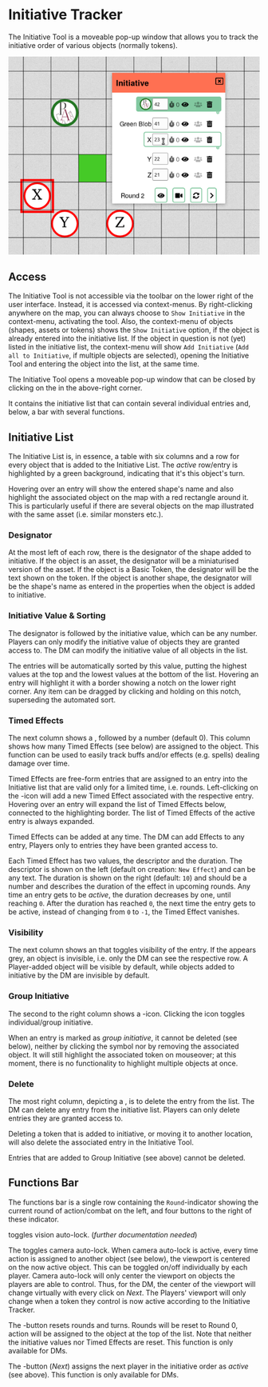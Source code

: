# Initiative Tracker

The Initiative Tool is a moveable pop-up window that allows you to track the initiative order of various objects (normally tokens).

![Overview of the initiative tool](./initiative-overview.png "Overview of the initiative tool")

## Access

The Initiative Tool is not accessible via the toolbar on the lower right of the user interface.
Instead, it is accessed via context-menus.
By right-clicking anywhere on the map, you can always choose to `Show Initiative` in the context-menu, activating the tool.
Also, the context-menu of objects (shapes, assets or tokens) shows the `Show Initiative` option, if the object is already entered into the initiative list.
If the object in question is not (yet) listed in the initiative list, the context-menu will show `Add Initiative` (`Add all to Initiative`, if multiple objects are selected), opening the Initiative Tool and entering the object into the list, at the same time.

The Initiative Tool opens a moveable pop-up window that can be closed by clicking on the <font-awesome :icon="['far', 'window-close']"/> in the above-right corner.

It contains the initiative list that can contain several individual entries and, below, a bar with several functions.

## Initiative List

The Initiative List is, in essence, a table with six columns and a row for every object that is added to the Initiative List.
The *active* row/entry is highlighted by a green background, indicating that it's this object's turn.

Hovering over an entry will show the entered shape's name and also highlight the associated object on the map with a red rectangle around it.
This is particularly useful if there are several objects on the map illustrated with the same asset (i.e. similar monsters etc.).

### Designator

At the most left of each row, there is the designator of the shape added to initiative.
If the object is an asset, the designator will be a miniaturised version of the asset.
If the object is a Basic Token, the designator will be the text shown on the token.
If the object is another shape, the designator will be the shape's name as entered in the properties when the object is added to initiative.

### Initiative Value & Sorting

The designator is followed by the initiative value, which can be any number.
Players can only modify the initiative value of objects they are granted access to.
The DM can modify the initiative value of all objects in the list.

The entries will be automatically sorted by this value, putting the highest values at the top and the lowest values at the bottom of the list.
Hovering an entry will highlight it with a border showing a notch on the lower right corner.
Any item can be dragged by clicking and holding on this notch, superseding the automated sort.

### Timed Effects

The next column shows a <font-awesome :icon="['fas','stopwatch']"/>, followed by a number (default 0).
This column shows how many Timed Effects (see below) are assigned to the object.
This function can be used to easily track buffs and/or effects (e.g. spells) dealing damage over time.

Timed Effects are free-form entries that are assigned to an entry into the Initiative list that are valid only for a limited time, i.e. rounds.
Left-clicking on the <font-awesome :icon="['fas', 'stopwatch']"/>-icon will add a new Timed Effect associated with the respective entry.
Hovering over an entry will expand the list of Timed Effects below, connected to the highlighting border.
The list of Timed Effects of the active entry is always expanded.

Timed Effects can be added at any time.
The DM can add Effects to any entry, Players only to entries they have been granted access to.

Each Timed Effect has two values, the descriptor and the duration.
The descriptor is shown on the left (default on creation: `New Effect`) and can be any text.
The duration is shown on the right (default: `10`) and should be a number and describes the duration of the effect in upcoming rounds.
Any time an entry gets to be *active*, the duration decreases by one, until reaching `0`.
After the duration has reached `0`, the next time the entry gets to be active, instead of changing from `0` to `-1`, the Timed Effect vanishes.

### Visibility

The next column shows an <font-awesome :icon="['fas', 'eye']"/> that toggles visibility of the entry.
If the <font-awesome icon="['fas', 'eye']"/> appears grey, an object is invisible, i.e. only the DM can see the respective row.
A Player-added object will be visible by default, while objects added to initiative by the DM are invisible by default.

### Group Initiative

The second to the right column shows a <font-awesome :icon="['fas', 'users']"/>-icon.
Clicking the icon toggles individual/group initiative.

When an entry is marked as *group initiative*, it cannot be deleted (see below), neither by clicking the <font-awesome :icon="['fas', 'trash-alt']"/> symbol nor by removing the associated object.
It will still highlight the associated token on mouseover; at this moment, there is no functionality to highlight multiple objects at once.

### Delete

The most right column, depicting a <font-awesome :icon="['fas', 'trash-alt']"/>, is to delete the entry from the list.
The DM can delete any entry from the initiative list.
Players can only delete entries they are granted access to.

Deleting a token that is added to initiative, or moving it to another location, will also delete the associated entry in the Initiative Tool.

Entries that are added to Group Initiative (see above) cannot be deleted.

## Functions Bar

The functions bar is a single row containing the `Round`-indicator showing the current round of action/combat on the left, and four buttons to the right of these indicator.

<font-awesome :icon="['fas', 'eye']"/> toggles vision auto-lock.
(*further documentation needed*)

The <font-awesome :icon="['fas', 'video']"/> toggles camera auto-lock.
When camera auto-lock is active, every time action is assigned to another object (see below), the viewport is centered on the now active object.
This can be toggled on/off individually by each player.
Camera auto-lock will only center the viewport on objects the players are able to control.
Thus, for the DM, the center of the viewport will change virtually with every click on *Next*.
The Players' viewport will only change when a token they control is now active according to the Initiative Tracker.

The <font-awesome :icon="['fas', 'sync-alt']"/>-button resets rounds and turns.
Rounds will be reset to Round 0, action will be assigned to the object at the top of the list.
Note that neither the initiative values nor Timed Effects are reset.
This function is only available for DMs.

The <font-awesome :icon="['fas', 'chevron-right']"/>-button (*Next*) assigns the next player in the initiative order as *active* (see above).
This function is only available for DMs.
